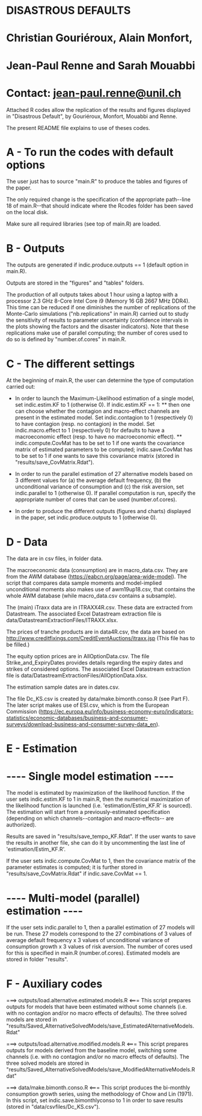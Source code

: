 # DISASTROUS DEFAULTS

# Christian Gouriéroux, Alain Monfort,
# Jean-Paul Renne and Sarah Mouabbi
# Contact: jean-paul.renne@unil.ch

Attached R codes allow the replication of the results and figures displayed in "Disastrous Default", by Gouriéroux, Monfort, Mouabbi and Renne.

The present README file explains to use of theses codes.


# A - To run the codes with default options

The user just has to source "main.R" to produce the tables and figures of the paper.

The only required change is the specification of the appropriate path--line 18 of main.R--that should indicate where the Rcodes folder has been saved on the local disk.

Make sure all required libraries (see top of main.R) are loaded.


# B - Outputs

The outputs are generated if indic.produce.outputs == 1 (default option in main.R).

Outputs are stored in the "figures" and "tables" folders.

The production of all outputs takes about 1 hour using a laptop with a processor 2.3 GHz 8-Core Intel Core i9 (Memory 16 GB 2667 MHz DDR4). This time can be reduced if one diminishes the number of replications of the Monte-Carlo simulations ("nb.replications" in main.R) carried out to study the sensitivity of results to parameter uncertainty (confidence intervals in the plots showing the factors and the disaster indicators). Note that these replications make use of parallel computing; the number of cores used to do so is defined by "number.of.cores" in main.R.


# C - The different settings

At the beginning of main.R, the user can determine the type of computation carried out:

- In order to launch the Maximum-Likelihood estimation of a single model, set indic.estim.KF to 1 (otherwise 0). If indic.estim.KF == 1:
** then one can choose whether the contagion and macro-effect channels are present in the estimated model. Set indic.contagion to 1 (respectively 0) to have contagion (resp. no contagion) in the model. Set indic.macro.effect to 1 (respectively 0) for defaults to have a macroeconomic effect (resp. to have no macroeconomic effect).
** indic.compute.CovMat has to be set to 1 if one wants the covariance matrix of estimated parameters to be computed; indic.save.CovMat has to be set to 1 if one wants to save this covariance matrix (stored in "results/save_CovMatrix.Rdat").


- In order to run the parallel estimation of 27 alternative models based on 3 different values for (a) the average default frequency, (b) the unconditional variance of consumption and (c) the risk aversion, set indic.parallel to 1 (otherwise 0). If parallel computation is run, specify the appropriate number of cores that can be used (number.of.cores).

- In order to produce the different outputs (figures and charts) displayed in the paper, set indic.produce.outputs to 1 (otherwise 0).


# D - Data

The data are in csv files, in folder data.

The macroeconomic data (consumption) are in macro_data.csv. They are from the AWM database (https://eabcn.org/page/area-wide-model). The script that compares data sample moments and model-implied unconditional moments also makes use of awm19up18.csv, that contains the whole AWM database (while macro_data.csv contains a subsample).

The (main) iTraxx data are in ITRAXX4R.csv. These data are extracted from Datastream. The associated Excel Datastream extraction file is data/DatastreamExtractionFiles/ITRAXX.xlsx.

The prices of tranche products are in data4R.csv, the data are based on http://www.creditfixings.com/CreditEventAuctions/itraxx.jsp (This file has to be filled.)

The equity option prices are in AllOptionData.csv. The file Strike_and_ExpiryDates provides details regarding the expiry dates and strikes of considered options. The associated Excel Datastream extraction file is data/DatastreamExtractionFiles/AllOptionData.xlsx.

The estimation sample dates are in dates.csv.

The file Dc_KS.csv is created by data/make.bimonth.conso.R (see Part F). The later script makes use of ESI.csv, which is from the European Commission (https://ec.europa.eu/info/business-economy-euro/indicators-statistics/economic-databases/business-and-consumer-surveys/download-business-and-consumer-survey-data_en).



# E - Estimation

# ---- Single model estimation ----

The model is estimated by maximization of the likelihood function. If the user sets indic.estim.KF to 1 in main.R, then the numerical maximization of the likelihood function is launched (i.e. 'estimation/Estim_KF.R' is sourced). The estimation will start from a previously-estimated specification (depending on which channels--contagion and macro-effects-- are authorized).

Results are saved in "results/save_tempo_KF.Rdat". If the user wants to save the results in another file, she can do it by uncommenting the last line of 'estimation/Estim_KF.R'.

If the user sets indic.compute.CovMat to 1, then the covariance matrix of the parameter estimates is computed; it is further stored in "results/save_CovMatrix.Rdat" if indic.save.CovMat == 1.

# ---- Multi-model (parallel) estimation ----

If the user sets indic.parallel to 1, then a parallel estimation of 27 models will be run. These 27 models correspond to the 27 combinations of
  3 values of average default frequency
x 3 values of unconditional variance of consumption growth
x 3 values of risk aversion.
The number of cores used for this is specified in main.R (number.of.cores). Estimated models are stored in folder "results".



# F - Auxiliary codes

===> outputs/load.alternative.estimated.models.R <===
This script prepares outputs for models that have been estimated without some channels (i.e. with no contagion and/or no macro effects of defaults).
The three solved models are stored in "results/Saved_AlternativeSolvedModels/save_EstimatedAlternativeModels.Rdat"

===> outputs/load.alternative.modified.models.R <===
This script prepares outputs for models derived from the baseline model, switching some channels (i.e. with no contagion and/or no macro effects of defaults).
The three solved models are stored in "results/Saved_AlternativeSolvedModels/save_ModifiedAlternativeModels.Rdat"

===> data/make.bimonth.conso.R <===
This script produces the bi-monthly consumption growth series, using the methodology of Chow and Lin (1971). In this script, set indic.save.bimonthlyconso to 1 in order to save results (stored in "data/csvfiles/Dc_KS.csv").






